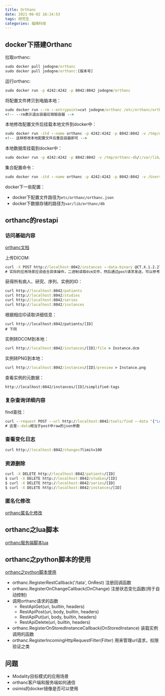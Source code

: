```yaml
---
title: Orthanc
date: 2021-06-02 16:14:53
tags: 研究生
categories: 福晴科技
---
```


## docker下搭建Orthanc

拉取orthanc:

```cmd
sudo docker pull jodogne/orthanc
sudo docker pull jodogne/orthanc:[版本号]
```

运行orthanc:

```cmd
sudo docker run -p 4242:4242 -p 8042:8042 jodogne/orthanc

```
将配置文件拷贝到电脑本地：

```cmd
sudo docker run --rm --entrypoint=cat jodogne/orthanc /etc/orthanc/orthanc.json > /tmp/orthanc.json
<!-- --rm表示退出容器后销毁容器 -->
```
本地修改配置文件后挂载本地文件到docker中：

```cmd
sudo docker run -itd --name orthanc -p 4242:4242 -p 8042:8042 -v /tmp/orthanc.json:/etc/orthanc/orthanc.json jodogne/orthanc
<!-- 这样修改本地配置文件后重启容器即可 -->
```
本地数据库挂载到docker中：
```cmd
sudo docker run -p 4242:4242 -p 8042:8042 -v /tmp/orthanc-db/:/var/lib/orthanc/db/ jodogne/orthanc
```

集合配置命令：
```cmd
sudo docker run -itd --name orthanc -p 4242:4242 -p 8042:8042 -v /Users/lh/Documents/orthanc/orthanc.json:/etc/orthanc/orthanc.json -v /Users/lh/Documents/orthanc/python/:/etc/orthanc/python/ -v /Users/lh/Documents/orthanc/orthanc-db/:/var/lib/orthanc/db/ jodogne/orthanc
```
docker下一些配置：

- docker下配置文件路径为`etc/orthanc/orthanc.json`
- docker下数据存储的路径为`var/lib/orthanc/db`

## orthanc的restapi


### 访问基础内容

[orthanc文档](https://book.orthanc-server.com/users/rest-cheatsheet.html)

上传DICOM:
```cmd
curl -X POST http://localhost:8042/instances --data-binary @CT.X.1.2.276.0.7230010.dcm
# 实际的应用场景应该结合具体操作，二进制读取dcm文件，然后通过post请求发送，可以参考ImportDicomFiles文件
```

获得所有病人、研究、序列、实例的ID：
```cmd
curl http://localhost:8042/patients
curl http://localhost:8042/studies
curl http://localhost:8042/series
curl http://localhost:8042/instances
```
根据相应ID读取详细信息：
```
curl http://localhost:8042/patients/[ID]
# 下同
```
实例转DCOM到本地：
```cmd
curl http://localhost:8042/instances/[ID]/file > Instance.dcm
```
实例转PNG到本地：
```cmd
curl http://localhost:8042/instances/[ID]/preview > Instance.png
```
查看实例的元数据：
```cmd
http://localhost:8042/instances/[ID]/simplified-tags
```

### 复杂查询详细内容

find查找：

```cmd
curl --request POST --url http://localhost:8042/tools/find --data '{"Level":"Instance","Query":{"Modality":"CR","StudyDate":"20180323-","PatientID":"*"}}'
# 这里--data相当于post中raw的json参数
```

### 查看变化日志

```cmd
curl http://localhost:8042/changes?limit=100
```

### 资源删除

```cmd
curl -X DELETE http://localhost:8042/patients/[ID]
$ curl -X DELETE http://localhost:8042/studies/[ID]
$ curl -X DELETE http://localhost:8042/series/[ID]
$ curl -X DELETE http://localhost:8042/instances/[ID]
```
### 匿名化修改

[orthanc匿名化修改](http://www.orthanc.cn/users/anonymization.html)

## orthanc之lua脚本

[orthanc服务端脚本lua](http://www.orthanc.cn/users/lua.html)

## orthanc之python脚本的使用

[orthanc之python脚本使用](https://book.orthanc-server.com/plugins/python.html)

- orthanc.RegisterRestCallback('/tata', OnRest) 注册回调函数
- orthanc.RegisterOnChangeCallback(OnChange) 注册状态变化函数(用于自动控制)
- 调用orthanc请求的函数
    - RestApiGet(uri, builtin, headers)
    - RestApiPost(uri, body, builtin, headers)
    - RestApiPut(uri, body, builtin, headers)
    - RestApiDelete(uri, builtin, headers)
- orthanc.RegisterOnStoredInstanceCallback(OnStoredInstance) 装载实例调用的函数
- orthanc.RegisterIncomingHttpRequestFilter(Filter) 用来管理url请求，权限验证之类

## 问题

- Modality目标模式的应用场景
- orthanc客户端和服务端如何通信
- osimis的docker镜像是否可以使用
